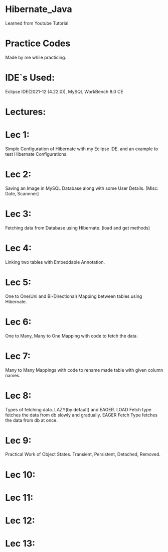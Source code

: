 # Hibernate_Java
Learned from Youtube Tutorial.

# Practice Codes
Made by me while practicing.

# IDE`s Used:
Eclipse IDE(2021-12 (4.22.0)), MySQL WorkBench 8.0 CE

# Lectures:
# Lec 1:
Simple Configuration of Hibernate with my Eclipse IDE. and an example to test Hibernate Configurations.

# Lec 2:
Saving an Image in MySQL Database along with some User Details. [Misc:  Date, Scannner]

# Lec 3:
Fetching data from Database using Hibernate. (load and get methods)

# Lec 4:
Linking two tables with Embeddable Annotation.

# Lec 5:
One to One(Uni and Bi-Directional) Mapping between tables using Hibernate.

# Lec 6:
One to Many, Many to One Mapping with code to fetch the data.

# Lec 7:
Many to Many Mappings with code to rename made table with given column names.

# Lec 8:
Types of fetching data. LAZY(by default) and EAGER.
LOAD Fetch type fetches the data from db slowly and gradually.
EAGER Fetch Type fetches the data from db at once.

# Lec 9:
Practical Work of Object States. Transient, Persistent, Detached, Removed.

# Lec 10:


# Lec 11:


# Lec 12:


# Lec 13:

